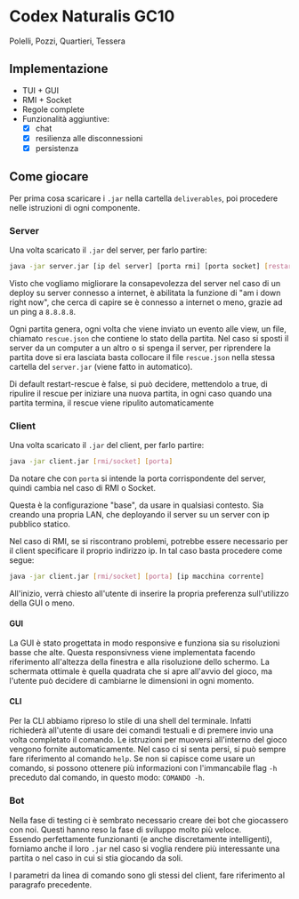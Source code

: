 # Codex Naturalis GC10

Polelli, Pozzi, Quartieri, Tessera

## Implementazione

- TUI + GUI
- RMI + Socket
- Regole complete
- Funzionalità aggiuntive:
    - [x] chat 
    - [x] resilienza alle disconnessioni
    - [x] persistenza

## Come giocare

Per prima cosa scaricare i `.jar` nella cartella `deliverables`, poi procedere nelle istruzioni di ogni componente.

### Server

Una volta scaricato il `.jar` del server, per farlo partire:

```bash
java -jar server.jar [ip del server] [porta rmi] [porta socket] [restart-rescue]
```

Visto che vogliamo migliorare la consapevolezza del server nel caso di un deploy su server connesso a internet, è abilitata la funzione di "am i down right now", che cerca di capire se è connesso a internet o meno, grazie ad un ping a `8.8.8.8`.

Ogni partita genera, ogni volta che viene inviato un evento alle view, un file, chiamato `rescue.json` che contiene lo stato della partita. Nel caso si sposti il server da un computer a un altro o si spenga il server, per riprendere la partita dove si era lasciata basta collocare il file `rescue.json` nella stessa cartella del `server.jar` (viene fatto in automatico). 

Di default restart-rescue è false, si può decidere, mettendolo a true,  di ripulire il rescue per iniziare una nuova partita, in ogni caso quando una partita termina, il rescue viene ripulito automaticamente

### Client

Una volta scaricato il `.jar` del client, per farlo partire:

```bash
java -jar client.jar [rmi/socket] [porta]
```

Da notare che con `porta` si intende la porta corrispondente del server, quindi cambia nel caso di RMI o Socket.

Questa è la configurazione "base", da usare in qualsiasi contesto. Sia creando una propria LAN, che deployando il server su un server con ip pubblico statico. 

Nel caso di RMI, se si riscontrano problemi, potrebbe essere necessario per il client specificare il proprio indirizzo ip. In tal caso basta procedere come segue:

```bash
java -jar client.jar [rmi/socket] [porta] [ip macchina corrente]
```

All'inizio, verrà chiesto all'utente di inserire la propria preferenza sull'utilizzo della GUI o meno.

#### GUI

La GUI è stato progettata in modo responsive e funziona sia su risoluzioni basse che alte. Questa responsivness viene implementata facendo riferimento all'altezza della finestra e alla risoluzione dello schermo. La schermata ottimale è quella quadrata che si apre all'avvio del gioco, ma l'utente può decidere di cambiarne le dimensioni in ogni momento.  

#### CLI

Per la CLI abbiamo ripreso lo stile di una shell del terminale. Infatti richiederà all'utente di usare dei comandi testuali e di premere invio una volta completato il comando. Le istruzioni per muoversi all'interno del gioco vengono fornite automaticamente. Nel caso ci si senta persi, si può sempre fare riferimento al comando `help`. Se non si capisce come usare un comando, si possono ottenere più informazioni con l'immancabile flag `-h` preceduto dal comando, in questo modo: `COMANDO -h`.

### Bot

Nella fase di testing ci è sembrato necessario creare dei bot che giocassero con noi. Questi hanno reso la fase di sviluppo molto più veloce.  
Essendo perfettamente funzionanti (e anche discretamente intelligenti), forniamo anche il loro `.jar` nel caso si voglia rendere più interessante una partita o nel caso in cui si stia giocando da soli. 

I parametri da linea di comando sono gli stessi del client, fare riferimento al paragrafo precedente.
